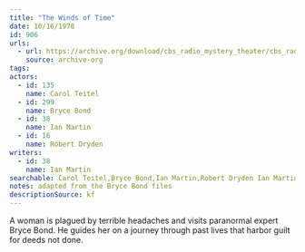 ```yaml
---
title: "The Winds of Time"
date: 10/16/1978
id: 906
urls: 
  - url: https://archive.org/download/cbs_radio_mystery_theater/cbs_radio_mystery_theater-0901-0950.zip/cbs_radio_mystery_theater-0901-0950%2Fcbsrmt_0906_the_winds_of_time.mp3
    source: archive-org
tags: 
actors:  
  - id: 135
    name: Carol Teitel  
  - id: 299
    name: Bryce Bond  
  - id: 38
    name: Ian Martin  
  - id: 16
    name: Robert Dryden
writers:  
  - id: 38
    name: Ian Martin
searchable: Carol Teitel,Bryce Bond,Ian Martin,Robert Dryden Ian Martin
notes: adapted from the Bryce Bond files
descriptionSource: kf
---
```

A woman is plagued by terrible headaches and visits paranormal expert Bryce Bond. He guides her on a journey through past lives that harbor guilt for deeds not done.